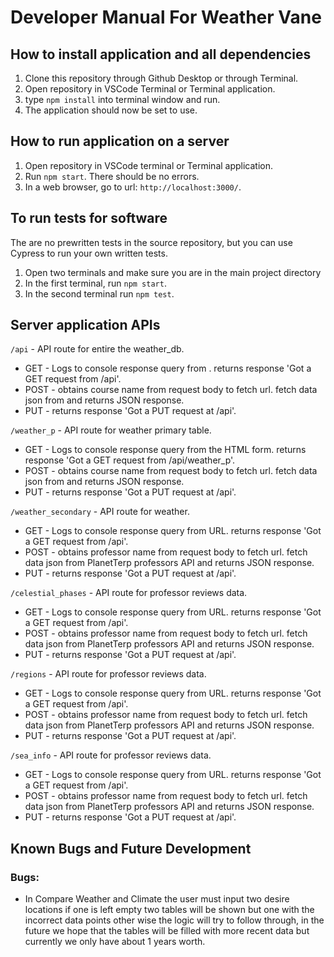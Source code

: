 # Developer Manual For Weather Vane

## How to install application and all dependencies
1. Clone this repository through Github Desktop or through Terminal.
2. Open repository in VSCode Terminal or Terminal application.
3. type ```npm install``` into terminal window and run.
4. The application should now be set to use.

## How to run application on a server
1. Open repository in VSCode terminal or Terminal application.
2. Run ```npm start```. There should be no errors.
3. In a web browser, go to url: ```http://localhost:3000/```.

## To run tests for software
The are no prewritten tests in the source repository, but you can use Cypress to run your own written tests.
1. Open two terminals and make sure you are in the main project directory
2. In the first terminal, run ```npm start```.
3. In the second terminal run ```npm test```.

## Server application APIs
```/api``` - API route for entire the weather_db.
* GET - Logs to console response query from . returns response 'Got a GET request from /api'.
* POST - obtains course name from request body to fetch url. fetch data json from  and returns JSON response. 
* PUT - returns response 'Got a PUT request at /api'.

```/weather_p``` - API route for weather primary table.
* GET - Logs to console response query from the HTML form. returns response 'Got a GET request from /api/weather_p'.
* POST - obtains course name from request body to fetch url. fetch data json from  and returns JSON response. 
* PUT - returns response 'Got a PUT request at /api'.

```/weather_secondary``` - API route for weather.
* GET - Logs to console response query from URL. returns response 'Got a GET request from /api'.
* POST - obtains professor name from request body to fetch url. fetch data json from PlanetTerp professors API and returns JSON response. 
* PUT - returns response 'Got a PUT request at /api'.

 ```/celestial_phases``` - API route for professor reviews data.
* GET - Logs to console response query from URL. returns response 'Got a GET request from /api'.
* POST - obtains professor name from request body to fetch url. fetch data json from PlanetTerp professors API and returns JSON response. 
* PUT - returns response 'Got a PUT request at /api'.

```/regions``` - API route for professor reviews data.
* GET - Logs to console response query from URL. returns response 'Got a GET request from /api'.
* POST - obtains professor name from request body to fetch url. fetch data json from PlanetTerp professors API and returns JSON response. 
* PUT - returns response 'Got a PUT request at /api'.

```/sea_info``` - API route for professor reviews data.
* GET - Logs to console response query from URL. returns response 'Got a GET request from /api'.
* POST - obtains professor name from request body to fetch url. fetch data json from PlanetTerp professors API and returns JSON response. 
* PUT - returns response 'Got a PUT request at /api'.

## Known Bugs and Future Development
### Bugs:
- In Compare Weather and Climate the user must input two desire locations if one is left empty two tables will be shown but one with the incorrect data points other wise the logic will try to follow through, in the future we hope that the tables will be filled with more recent data but currently we only have about 1 years worth.
